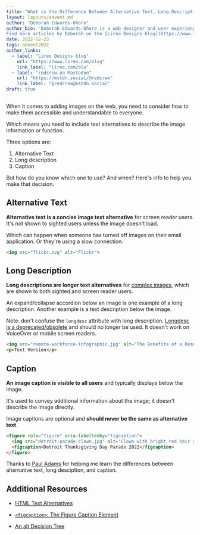 ```yaml
---
title: "What is the Difference Between Alternative Text, Long Description, and Caption?"
layout: layouts/advent.md
author: "Deborah Edwards-Oñoro"
author_bio: "Deborah Edwards-Oñoro is a web designer and user experience professional who works to make it easier for people to use the web. Over the years she's been a meetup organizer and leader for Refresh Detroit, Metro Detroit WordPress, Michigan User Experience Professionals, and Detroit User Experience. In her free time, you'll find her birding, taking photos, gardening, and reading. 
Find more articles by Deborah on the [Lireo Designs blog](https://www.lireo.com/blog) and follow [@redcrew](https://mstdn.social/@redcrew) on Mastodon"
date: 2022-12-23
tags: advent2022
author_links:
  - label: "Lireo Designs blog"
    url: "https://www.lireo.com/blog"
    link_label: "lireo.com/blo"
  - label: "redcrew on Mastodon"
    url: "https://mstdn.social/@redcrew"
    link_label: "@redcrew@mstdn.social"
draft: true
---
```

When it comes to adding images on the web, you need to consider how to make them accessible and understandable to everyone.

Which means you need to include text alternatives to describe the image information or function.

Three options are:
1. Alternative Text
2. Long description
3. Caption

But how do you know which one to use? And when? Here's info to help you make that decision.

## Alternative Text

**Alternative text is a concise image text alternative** for screen reader users. It's not shown to sighted users unless the image doesn't load. 

Which can happen when someone has turned off images on their email application. Or they're using a slow connection.

<div data-demo="Example code">

```html
<img src="flickr.svg" alt="Flickr">
```

</div>

## Long Description

**Long descriptions are longer text alternatives** for [complex images](https://www.w3.org/WAI/tutorials/images/complex/), which are shown to both sighted and screen reader users.

An expand/collapse accordion below an image is one example of a long description. Another example is a text description below the image. 

Note: don't confuse the `longdesc` attribute with long description. [Longdesc is a deprecated/obsolete](https://caniuse.com/?search=longdesc) and should no longer be used. It doesn't work on VoiceOver or mobile screen readers.

<div data-demo="Example code">

```html
<img src="remote-workforce-infographic.jpg" alt="The Benefits of a Remote Workforce infographic with text description below">
<p>Text Version</p>
```

</div>

## Caption

**An image caption is visible to all users** and typically displays below the image. 

It's used to convey additional information about the image; it doesn't describe the image directly.

Image captions are optional and **should never be the same as alternative text**.

<div data-demo="Example code">

```html
<figure role="figure" aria-labelledby="figcaption">
  <img src="detroit-parade-clown.jpg" alt="Clown with bright red hair and multicolored costume hands out purple bead necklace to young child">
  <figcaption>Detroit Thanksgiving Day Parade 2022</figcaption>
</figure>
```

</div>

Thanks to [Paul Adams](https://twitter.com/pauljadam/status/1285979673722322947) for helping me learn the differences between alternative text, long desciption, and caption. 

## Additional Resources

- [HTML Text Alternatives](https://developer.mozilla.org/en-US/docs/Learn/Accessibility/HTML#text_alternatives)

- [`<figcaption>`: The Figure Caption Element](https://developer.mozilla.org/en-US/docs/Web/HTML/Element/figcaption)

- [An alt Decision Tree](https://www.w3.org/WAI/tutorials/images/decision-tree/)



